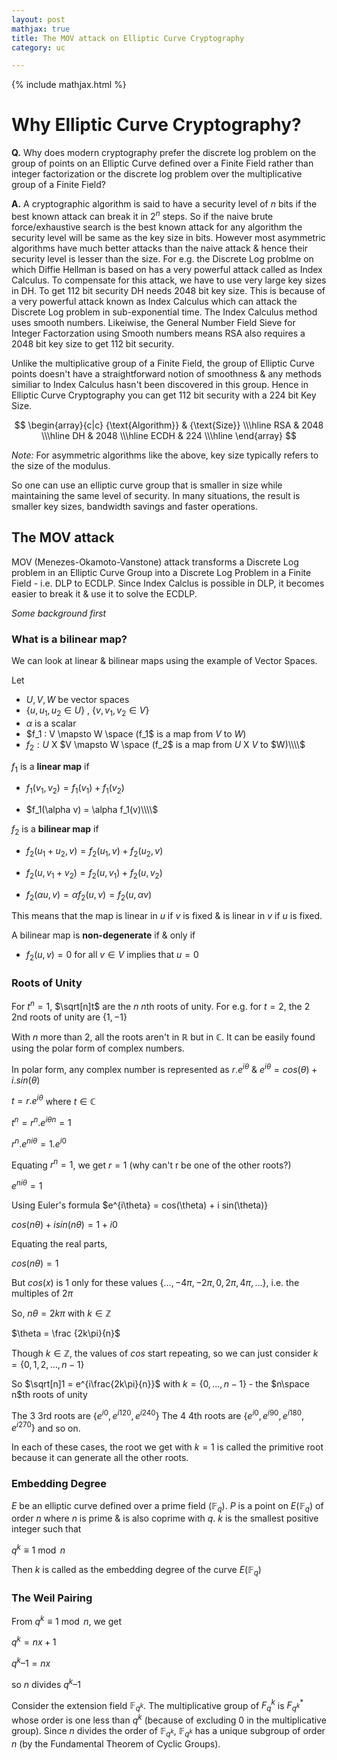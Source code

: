 ```yaml
---
layout: post
mathjax: true
title: The MOV attack on Elliptic Curve Cryptography
category: uc

---
```


{% include mathjax.html %}

# Why Elliptic Curve Cryptography?  

**Q.** Why does modern cryptography prefer the discrete log problem on the group of points on an Elliptic Curve defined over a Finite Field rather than integer factorization or the discrete log problem over the multiplicative group of a Finite Field?

**A.** A cryptographic algorithm is said to have a security level of $n$ bits if the best known attack can break it in $2^n$ steps. So if the naive brute force/exhaustive search is the best known attack for any algorithm the security level will be same as the key size in bits. However most asymmetric algorithms have much better attacks than the naive attack & hence their security level is lesser than the size. For e.g. the Discrete Log problme on which Diffie Hellman is based on has a very powerful attack called as Index Calculus. To compensate for this attack, we have to use very large key sizes in DH. To get 112 bit security DH needs 2048 bit key size. This is because of a very powerful attack known as Index Calculus which can attack the Discrete Log problem in sub-exponential time. The Index Calculus method uses smooth numbers. Likeiwise, the General Number Field Sieve for Integer Factorzation using Smooth numbers means RSA also requires a 2048 bit key size to get 112 bit security.

Unlike the multiplicative group of a Finite Field, the group of Elliptic Curve points doesn't have a straightforward notion of smoothness & any methods similiar to Index Calculus hasn't been discovered in this group. Hence in Elliptic Curve Cryptography you can get 112 bit security with a 224 bit Key Size.

$$
\begin{array}{c|c}
 {\text{Algorithm}} & {\text{Size}} \\\hline
 RSA & 2048 \\\hline
 DH & 2048 \\\hline
 ECDH & 224 \\\hline
\end{array}
$$

*Note:* For asymmetric algorithms like the above, key size typically refers to the size of the modulus.

So one can use an elliptic curve group that is smaller in size while maintaining the same level of security. In many situations, the result is smaller key sizes, bandwidth savings and faster operations. 

## The MOV attack

MOV (Menezes-Okamoto-Vanstone) attack transforms a Discrete Log problem in an Elliptic Curve Group into a Discrete Log Problem in a Finite Field - i.e. DLP to ECDLP. Since Index Calclus is possible in DLP, it becomes easier to break it & use it to solve the ECDLP.

*Some background first*

### What is a bilinear map?

We can look at linear & bilinear maps using the example of Vector Spaces.

Let 

- $U, V, W$ be vector spaces 
- $\lbrace u, u_1, u_2  \in U \rbrace$ , $\lbrace v, v_1, v_2 \in V \rbrace$ 
- $\alpha$ is a scalar
- $f_1 : V \mapsto W \space (f_1$ is a map from $V$ to $W$)
- $f_2 : U$ X $V \mapsto W \space (f_2$ is a map from $U$ X $V$ to $W)\\\\$

$f_1$ is a **linear map** if   

- $f_1(v_1, v_2) = f_1(v_1) + f_1(v_2)$   

- $f_1(\alpha v) = \alpha f_1(v)\\\\$ 


$f_2$ is a **bilinear map** if 

- $f_2(u_1 + u_2, v) = f_2(u_1, v) + f_2(u_2, v)$

- $f_2(u, v_1 + v_2) = f_2(u, v_1) + f_2(u, v_2)$  

- $f_2(\alpha u, v) = \alpha f_2(u, v) = f_2(u, \alpha v)$

This means that the map is linear in $u$ if $v$ is fixed & is linear in $v$ if $u$ is fixed.

A bilinear map is **non-degenerate** if & only if  

- $f_2(u, v) = 0$ for all $v \in V$ implies that $u = 0$

### Roots of Unity

For $t^n = 1$, $\sqrt[n]t$ are the $n$ $n$th roots of unity.
For e.g. for $t=2$, the $2$ $2$nd roots of unity are $\lbrace 1, -1 \rbrace$

With $n$ more than $2$, all the roots aren't in $\mathbb R$ but in $\mathbb C$. 
It can be easily found using the polar form of complex numbers.

In polar form, any complex number is represented as $r.e^{i\theta}$ & $e^{i\theta} = cos(\theta) + i.sin(\theta)$

$t = r.e^{i\theta}$ where $t \in \mathbb C$

$t^n = {r^n.e^{i\theta}}^n = 1$

$r^n.e^{ni\theta} = 1.e^{i0}$

Equating $r^n = 1$, we get $r = 1$ (why can't r be one of the other roots?)

$e^{ni\theta} = 1$

Using Euler's formula $e^{i\theta} = cos(\theta) + i sin(\theta)}

$cos(n\theta) + i sin(n\theta) = 1 + i0$

Equating the real parts,

$cos(n\theta) = 1$

But $cos(x)$ is $1$ only for these values $\lbrace \dots, -4\pi, -2\pi, 0, 2\pi, 4\pi, \dots \rbrace$, i.e. the multiples of $2\pi$
 
So, $n\theta = 2k\pi$ with $k \in \mathbb Z$

$\theta = \frac {2k\pi}{n}$

Though $k \in \mathbb Z$, the values of $cos$ start repeating, so we can just consider $k = \lbrace 0, 1, 2, \dots, n-1 \rbrace$


So $\sqrt[n]1 = e^{i\frac{2k\pi}{n}}$ with $k = \lbrace 0,\dots, n-1 \rbrace$ - the $n\space n$th roots of unity

The $3$ $3$rd roots are $\lbrace e^{i0}, e^{i120}, e^{i240} \rbrace$
The $4$ $4$th roots are $\lbrace e^{i0}, e^{i90}, e^{i180}, e^{i270} \rbrace$ and so on.

In each of these cases, the root we get with $k=1$ is called the primitive root because it can generate all the other roots.

### Embedding Degree

$E$ be an elliptic curve defined over a prime field $(\mathbb F_q)$. $P$ is a point on $E(\mathbb F_q)$ of order $n$ where $n$ is prime & is also coprime with $q$.
$k$ is the smallest positive integer such that 

$q^k \equiv 1 \bmod n$

Then $k$ is called as the embedding degree of the curve $E(\mathbb F_q)$

### The Weil Pairing 

From $q^k \equiv 1 \bmod n$, we get 

$q^k = nx + 1$ 

$q^k – 1 = nx$

so $n$ divides $q^k – 1$

Consider the extension field $\mathbb F_{q^k}$. The multiplicative group of $F_q^k$ is $F^{*}_{q^k}$ whose order is one less than $q^k$ (because of excluding $0$ in the multiplicative group). Since $n$ divides the order of $\mathbb F_{q^k}$, $\mathbb F_{q^k}$ has a unique subgroup of order $n$ (by the Fundamental Theorem of Cyclic Groups).

